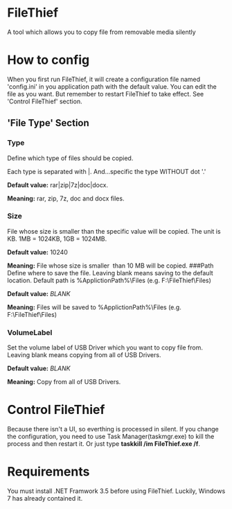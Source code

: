 # FileThief
A tool which allows you to copy file from removable media silently

# How to config
When you first run FileThief, it will create a configuration file named 'config.ini' in you application path with the default value.
You can edit the file as you want. But remember to restart FileThief to take effect. See 'Control FileThief' section.

## 'File Type' Section
### Type
Define which type of files should be copied. 

Each type is separated with |. And...specific the type WITHOUT dot '.'

**Default value:** rar|zip|7z|doc|docx.

**Meaning:** rar, zip, 7z, doc and docx files.
### Size
File whose size is smaller than the specific value will be copied.
The unit is KB. 1MB = 1024KB, 1GB = 1024MB.

**Default value:** 10240

**Meaning:** File whose size is smaller  than 10 MB will be copied.
###Path
Define where to save the file.
Leaving blank means saving to the default location. Default path is %ApplictionPath%\Files (e.g. F:\FileThief\Files)

**Default value:** *BLANK*

**Meaning:** Files will be saved to %ApplictionPath%\Files (e.g. F:\FileThief\Files)
### VolumeLabel
Set the volume label of USB Driver which you want to copy file from.
Leaving blank means copying from all of USB Drivers.

**Default value:** *BLANK*

**Meaning:** Copy from all of USB Drivers.

# Control FileThief
Because there isn't a UI, so everthing is processed in silent.
If you change the configuration, you need to use Task Manager(taskmgr.exe) to kill the process and then restart it.
Or just type **taskkill /im FileThief.exe /f**.

# Requirements
You must install .NET Framwork 3.5 before using FileThief. Luckily, Windows 7 has already contained it.
